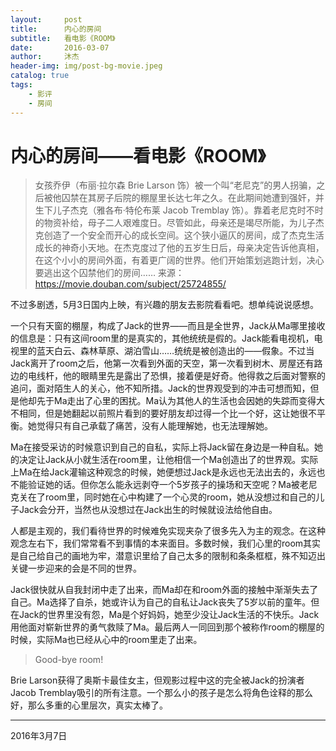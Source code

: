 ```yaml
---
layout:     post
title:      内心的房间
subtitle:   看电影《ROOM》
date:       2016-03-07
author:     沐杰
header-img: img/post-bg-movie.jpeg
catalog: true
tags:
    - 影评
    - 房间
---
```

# 内心的房间——看电影《ROOM》

> 女孩乔伊（布丽·拉尔森 Brie Larson 饰）被一个叫“老尼克”的男人拐骗，之后被他囚禁在其房子后院的棚屋里长达七年之久。在此期间她遭到强奸，并生下儿子杰克（雅各布·特伦布莱 Jacob Tremblay 饰）。靠着老尼克时不时的物资补给，母子二人艰难度日。尽管如此，母亲还是竭尽所能，为儿子杰克创造了一个安全而开心的成长空间。这个狭小逼仄的房间，成了杰克生活成长的神奇小天地。在杰克度过了他的五岁生日后，母亲决定告诉他真相，在这个小小的房间外面，有着更广阔的世界。他们开始策划逃跑计划，决心要逃出这个囚禁他们的房间……
来源： https://movie.douban.com/subject/25724855/

不过多剧透，5月3日国内上映，有兴趣的朋友去影院看看吧。想单纯说说感想。

一个只有天窗的棚屋，构成了Jack的世界——而且是全世界，Jack从Ma哪里接收的信息是：只有这间room里的是真实的，其他统统是假的。Jack能看电视机，电视里的蓝天白云、森林草原、湖泊雪山……统统是被创造出的——假象。不过当Jack离开了room之后，他第一次看到外面的天空，第一次看到树木、房屋还有路边的电线杆，他的眼睛里先是露出了恐惧，接着便是好奇。他得救之后面对警察的追问，面对陌生人的关心，他不知所措。Jack的世界观受到的冲击可想而知，但是他却先于Ma走出了心里的困扰。Ma认为其他人的生活也会因她的失踪而变得大不相同，但是她翻起以前照片看到的要好朋友却过得一个比一个好，这让她很不平衡。她觉得只有自己承载了痛苦，没有人能理解她，也无法理解她。

Ma在接受采访的时候意识到自己的自私，实际上将Jack留在身边是一种自私。她的决定让Jack从小就生活在room里，让他相信一个Ma创造出了的世界观。实际上Ma在给Jack灌输这种观念的时候，她便想过Jack是永远也无法出去的，永远也不能验证她的话。但你怎么能永远剥夺一个5岁孩子的操场和天空呢？Ma被老尼克关在了room里，同时她在心中构建了一个心灵的room，她从没想过和自己的儿子Jack会分开，当然也从没想过在Jack出生的时候就设法给他自由。

人都是主观的，我们看待世界的时候难免实现夹杂了很多先入为主的观念。在这种观念左右下，我们常常看不到事情的本来面目。多数时候，我们心里的room其实是自己给自己的画地为牢，潜意识里给了自己太多的限制和条条框框，殊不知迈出关键一步迎来的会是不同的世界。

Jack很快就从自我封闭中走了出来，而Ma却在和room外面的接触中渐渐失去了自己。Ma选择了自杀，她或许认为自己的自私让Jack丧失了5岁以前的童年。但在Jack的世界里没有怨，Ma是个好妈妈，她至少没让Jack生活的不快乐。Jack用他面对崭新世界的勇气救赎了Ma。最后两人一同回到那个被称作room的棚屋的时候，实际Ma也已经从心中的room里走了出来。

> Good-bye room!

 Brie Larson获得了奥斯卡最佳女主，但观影过程中这的完全被Jack的扮演者Jacob Tremblay吸引的所有注意。一个那么小的孩子是怎么将角色诠释的那么好，那么多重的心里层次，真实太棒了。

***

2016年3月7日
